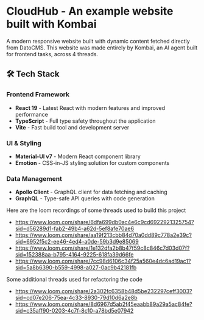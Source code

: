 # CloudHub - An example website built with Kombai

A modern responsive website built with dynamic content fetched directly from DatoCMS. This website was made entirely by Kombai, an AI agent built for frontend tasks, across 4 threads.

## 🛠️ Tech Stack

### Frontend Framework
- **React 19** - Latest React with modern features and improved performance
- **TypeScript** - Full type safety throughout the application
- **Vite** - Fast build tool and development server

### UI & Styling
- **Material-UI v7** - Modern React component library
- **Emotion** - CSS-in-JS styling solution for custom components

### Data Management
- **Apollo Client** - GraphQL client for data fetching and caching
- **GraphQL** - Type-safe API queries with code generation

Here are the loom recordings of some threads used to build this project

- https://www.loom.com/share/6dfa699db0ac4e6c9cd6922921325754?sid=d56289d1-fab2-49b4-a62d-5ef8afe70ae6
- https://www.loom.com/share/aa19f213cbb84d70a0dd89c778a2e39c?sid=6952f5c2-ee46-4ed4-a0de-59b3d9e85069
- https://www.loom.com/share/1e132dfa2b8b47f59c8c846c7d03d07f?sid=152388aa-b795-4164-9225-618fa39d66fe
- https://www.loom.com/share/7cc98d6106c34f25a560e4dc6ad19ac1?sid=5a8b6390-b559-4998-a027-0ac9b42181fb

Some additional threads used for refactoring the code

- https://www.loom.com/share/2a302fc6358b48d5be232297ceff3003?sid=cd07e206-75ea-4c33-8930-79d10d6a2e8b
- https://www.loom.com/share/8d6967d5ab2f45eaabb89a29a5ac84fe?sid=c35aff90-0203-4c7f-8c10-a78bd5e07942